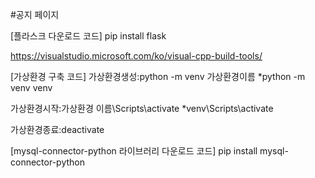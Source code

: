 #공지 페이지

[플라스크 다운로드 코드]
pip install flask

https://visualstudio.microsoft.com/ko/visual-cpp-build-tools/


[가상환경 구축 코드]
가상환경생성:python -m venv 가상환경이름
*python -m venv venv

가상환경시작:가상환경 이름\Scripts\activate
*venv\Scripts\activate

가상환경종료:deactivate


[mysql-connector-python 라이브러리 다운로드 코드]
pip install mysql-connector-python




